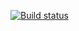 [![Build status](https://ci.appveyor.com/api/projects/status/jsyxwqw8en9q9kdl?svg=true)](https://ci.appveyor.com/project/Polya008/nicknames)
